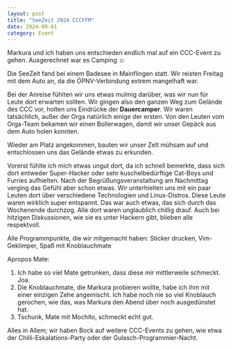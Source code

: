 ```yaml
---
layout: post
title: "SeeZeit 2024 CCCFFM"
date: 2024-09-01
category: Event
---
```


Markura und ich haben uns entschieden endlich mal auf ein CCC-Event zu gehen. Ausgerechnet war es Camping ☺

Die SeeZeit fand bei einem Badesee in Mainflingen statt. Wir reisten Freitag mit dem Auto an, da die ÖPNV-Verbindung
extrem mangelhaft war.

Bei der Anreise fühlten wir uns etwas mulmig darüber, was wir nun für Leute dort erwarten sollten. Wir gingen also den
ganzen Weg zum Gelände des CCC vor, holten uns Eindrücke der **Dauercamper**. Wir waren tatsächlich, außer der Orga
natürlich einige der ersten. Von den Leuten vom Orga-Team bekamen wir einen Bollerwagen, damit wir unser Gepäck aus dem
Auto holen konnten.

Wieder am Platz angekommen, bauten wir unser Zelt mühsam auf und entschlossen uns das Gelände etwas zu erkunden.

Vorerst fühlte ich mich etwas ungut dort, da ich schnell bemerkte, dass sich dort entweder Super-Hacker oder sehr
kuschelbedürftige Cat-Boys und Furries aufhielten. Nach der Begrüßungsveranstaltung am Nachmittag verging das Gefühl
aber schon etwas. Wir unterhielten uns mit ein paar Leuten dort über verschiedene Technologien und Linux-Distros. Diese
Leute waren wirklich super entspannt. Das war auch etwas, das sich durch das Wochenende durchzog. Alle dort waren
unglaublich chillig drauf. Auch bei hitzigen Diskussionen, wie sie es unter Hackern gibt, blieben alle respektvoll.

Alle Programmpunkte, die wir mitgemacht haben: Sticker drucken, Vim-Geklimper, Spaß mit Knoblauchmate

Apropos Mate:

1. Ich habe so viel Mate getrunken, dass diese mir mittlerweile schmeckt. Joa.
2. Die Knoblauchmate, die Markura probieren wollte, habe ich ihm mit einer einzigen Zehe angemischt. Ich habe noch nie
   so viel Knoblauch gerochen, wie das, was Markura den Abend über noch ausgedünstet hat.
3. Tschunk, Mate mit Mochito, schmeckt echt gut.

Alles in Allem; wir haben Bock auf weitere CCC-Events zu gehen, wie etwa der Chilli-Eskalations-Party oder der
Gulasch-Programmier-Nacht.